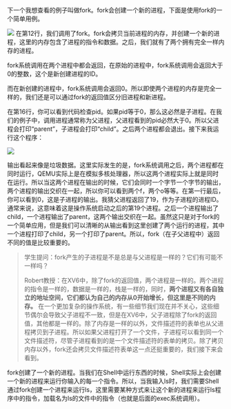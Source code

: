
下一个我想查看的例子叫做fork。fork会创建一个新的进程，下面是使用fork的一个简单用例。

[![](https://github.com/huihongxiao/MIT6.S081/raw/master/.gitbook/assets/image%20(276).png)](https://github.com/huihongxiao/MIT6.S081/blob/master/.gitbook/assets/image%20\(276\).png)
在第12行，我们调用了fork。fork会拷贝当前进程的内存，并创建一个新的进程，这里的内存包含了进程的指令和数据。之后，我们就有了两个拥有完全一样内存的进程。

fork系统调用在两个进程中都会返回，在原始的进程中，fork系统调用会返回大于0的整数，这个是新创建进程的ID。

而在新创建的进程中，fork系统调用会返回0。所以即使两个进程的内存是完全一样的，我们还是可以通过fork的返回值区分旧进程和新进程。

在第16行，你可以看到代码检查pid。如果pid等于0，那么这必然是子进程。在我们的例子中，调用进程通常称为父进程，父进程看到的pid必然大于0。所以父进程会打印“parent”，子进程会打印“child”。之后两个进程都会退出。接下来我运行这个程序：

[![](https://github.com/huihongxiao/MIT6.S081/raw/master/.gitbook/assets/image%20(375).png)](https://github.com/huihongxiao/MIT6.S081/blob/master/.gitbook/assets/image%20\(375\).png)

输出看起来像是垃圾数据。这里实际发生的是，fork系统调用之后，两个进程都在同时运行，QEMU实际上是在模拟多核处理器，所以这两个进程实际上就是同时在运行。所以当这两个进程在输出的时候，它们会同时一个字节一个字节的输出，两个进程的输出交织在一起，所以你可以看到两个f，两个o等等。在第一行最后，你可以看到0，这是子进程的输出。我猜父进程返回了19，作为子进程的进程ID。通常来说，这意味着这是操作系统启动之后的第19个进程。之后一个进程输出了child，一个进程输出了parent，这两个输出交织在一起。虽然这只是对于fork的一个简单应用，但是我们可以清晰的从输出看到这里创建了两个运行的进程，其中一个进程打印了child，另一个打印了parent。所以，fork（在子父进程中）返回不同的值是比较重要的。

> 学生提问：fork产生的子进程是不是总是与父进程是一样的？它们有可能不一样吗？
> 
> Robert教授：在XV6中，除了fork的返回值，两个进程是一样的。两个进程的指令是一样的，数据是一样的，栈是一样的，同时，**两个进程又有各自独立的地址空间，它们都认为自己的内存从0开始增长，但这里是不同的内存。** 在一个更加复杂的操作系统，有一些细节我们现在并不关心，这些细节偶尔会导致父子进程不一致，但是在XV6中，父子进程除了fork的返回值，其他都是一样的。除了内存是一样的以外，文件描述符的表单也从父进程拷贝到子进程。所以如果父进程打开了一个文件，子进程可以看到同一个文件描述符，尽管子进程看到的是一个文件描述符的表单的拷贝。除了拷贝内存以外，fork还会拷贝文件描述符表单这一点还挺重要的，我们接下来会看到。

fork创建了一个新的进程。当我们在Shell中运行东西的时候，Shell实际上会创建一个新的进程来运行你输入的每一个指令。所以，当我输入ls时，我们需要Shell通过fork创建一个进程来运行ls，这里需要某种方式来让这个新的进程来运行ls程序中的指令，加载名为ls的文件中的指令（也就是后面的exec系统调用）。